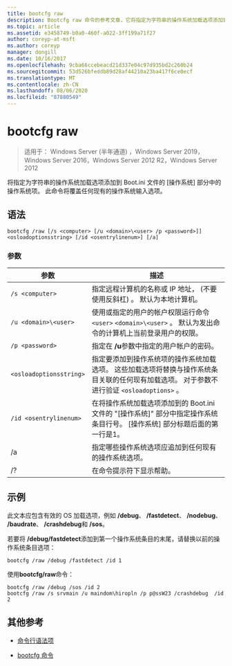 ```yaml
---
title: bootcfg raw
description: Bootcfg raw 命令的参考文章，它将指定为字符串的操作系统加载选项添加到 Boot.ini 文件的操作系统部分中的操作系统项。
ms.topic: article
ms.assetid: e3458749-b0a0-460f-a022-3ff199a71f27
author: coreyp-at-msft
ms.author: coreyp
manager: dongill
ms.date: 10/16/2017
ms.openlocfilehash: 9cba66ccebeacd21d337e04c97d935bd2c260b24
ms.sourcegitcommit: 53d526bfeddb89d28af44210a23ba417f6ce0ecf
ms.translationtype: MT
ms.contentlocale: zh-CN
ms.lasthandoff: 08/06/2020
ms.locfileid: "87880549"
---
```

# <a name="bootcfg-raw"></a>bootcfg raw

> 适用于： Windows Server (半年通道) ，Windows Server 2019，Windows Server 2016，Windows Server 2012 R2，Windows Server 2012

将指定为字符串的操作系统加载选项添加到 Boot.ini 文件的 [操作系统] 部分中的操作系统项。 此命令将覆盖任何现有的操作系统输入选项。

## <a name="syntax"></a>语法

```
bootcfg /raw [/s <computer> [/u <domain>\<user> /p <password>]] <osloadoptionsstring> [/id <osentrylinenum>] [/a]
```

### <a name="parameters"></a>参数

| 参数 | 描述 |
| --------- | ----------- |
| `/s <computer>` | 指定远程计算机的名称或 IP 地址， (不要使用反斜杠) 。 默认为本地计算机。 |
| `/u <domain>\<user>`  | 使用或指定的用户的帐户权限运行命令 `<user>` `<domain>\<user>` 。 默认为发出命令的计算机上当前登录用户的权限。 |
| `/p <password>` | 指定在 **/u**参数中指定的用户帐户的密码。 |
| `<osloadoptionsstring>` | 指定要添加到操作系统项的操作系统加载选项。 这些加载选项将替换与操作系统条目关联的任何现有加载选项。 对于参数不进行验证 `<osloadoptions>` 。
| `/id <osentrylinenum>` | 在将操作系统加载选项添加到的 Boot.ini 文件的 "[操作系统]" 部分中指定操作系统条目行号。 [操作系统] 部分标题后面的第一行是1。 |
| /a | 指定哪些操作系统选项应追加到任何现有的操作系统选项。 |
| /? | 在命令提示符下显示帮助。 |

## <a name="examples"></a>示例

此文本应包含有效的 OS 加载选项，例如 **/debug**、 **/fastdetect**、 **/nodebug**、 **/baudrate**、 **/crashdebug**和 **/sos**。

若要将 **/debug/fastdetect**添加到第一个操作系统条目的末尾，请替换以前的操作系统条目选项：

```
bootcfg /raw /debug /fastdetect /id 1
```

使用**bootcfg/raw**命令：

```
bootcfg /raw /debug /sos /id 2
bootcfg /raw /s srvmain /u maindom\hiropln /p p@ssW23 /crashdebug  /id 2
```

## <a name="additional-references"></a>其他参考

- [命令行语法项](command-line-syntax-key.md)

- [bootcfg 命令](bootcfg.md)
